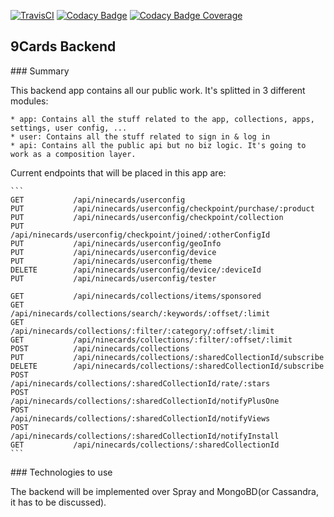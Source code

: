 [![TravisCI](https://travis-ci.com/47deg/nine-cards-backend.svg?token=qhZYP7DCaKxDnpZ6xzmz&branch=master)](https://travis-ci.com/47deg/nine-cards-backend/)
[![Codacy Badge](https://api.codacy.com/project/badge/grade/34b25607022243aeb44910745ac6f21b)](https://www.codacy.com)
[![Codacy
Badge Coverage](https://api.codacy.com/project/badge/coverage/34b25607022243aeb44910745ac6f21b)](https://www.codacy.com)

## 9Cards Backend

### Summary

  This backend app contains all our public work. It's splitted in 3 different modules:

    * app: Contains all the stuff related to the app, collections, apps, settings, user config, ...
    * user: Contains all the stuff related to sign in & log in
    * api: Contains all the public api but no biz logic. It's going to work as a composition layer.

  Current endpoints that will be placed in this app are:

    ```
    GET           /api/ninecards/userconfig
    PUT           /api/ninecards/userconfig/checkpoint/purchase/:product
    PUT           /api/ninecards/userconfig/checkpoint/collection
    PUT           /api/ninecards/userconfig/checkpoint/joined/:otherConfigId
    PUT           /api/ninecards/userconfig/geoInfo
    PUT           /api/ninecards/userconfig/device
    PUT           /api/ninecards/userconfig/theme
    DELETE        /api/ninecards/userconfig/device/:deviceId
    PUT           /api/ninecards/userconfig/tester

    GET           /api/ninecards/collections/items/sponsored
    GET           /api/ninecards/collections/search/:keywords/:offset/:limit
    GET           /api/ninecards/collections/:filter/:category/:offset/:limit
    GET           /api/ninecards/collections/:filter/:offset/:limit
    POST          /api/ninecards/collections
    PUT           /api/ninecards/collections/:sharedCollectionId/subscribe
    DELETE        /api/ninecards/collections/:sharedCollectionId/subscribe
    POST          /api/ninecards/collections/:sharedCollectionId/rate/:stars
    POST          /api/ninecards/collections/:sharedCollectionId/notifyPlusOne
    POST          /api/ninecards/collections/:sharedCollectionId/notifyViews
    POST          /api/ninecards/collections/:sharedCollectionId/notifyInstall
    GET           /api/ninecards/collections/:sharedCollectionId
    ```

### Technologies to use

  The backend will be implemented over Spray and MongoBD(or Cassandra, it has to be discussed).

